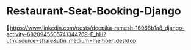 # Restaurant-Seat-Booking-Django
🔗https://www.linkedin.com/posts/deepika-ramesh-16968b1a8_django-activity-6820945505741344769-E_bH?utm_source=share&utm_medium=member_desktop
